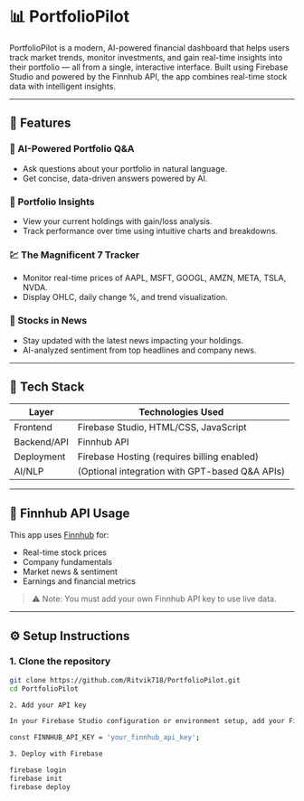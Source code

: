 # 📊 PortfolioPilot

PortfolioPilot is a modern, AI-powered financial dashboard that helps users track market trends, monitor investments, and gain real-time insights into their portfolio — all from a single, interactive interface. Built using Firebase Studio and powered by the Finnhub API, the app combines real-time stock data with intelligent insights.

---

## 🚀 Features

### 🧠 AI-Powered Portfolio Q&A
- Ask questions about your portfolio in natural language.
- Get concise, data-driven answers powered by AI.

### 💼 Portfolio Insights
- View your current holdings with gain/loss analysis.
- Track performance over time using intuitive charts and breakdowns.

### 💹 The Magnificent 7 Tracker
- Monitor real-time prices of AAPL, MSFT, GOOGL, AMZN, META, TSLA, NVDA.
- Display OHLC, daily change %, and trend visualization.

### 📰 Stocks in News
- Stay updated with the latest news impacting your holdings.
- AI-analyzed sentiment from top headlines and company news.

---

## 🧰 Tech Stack

| Layer        | Technologies Used                                    |
|--------------|-------------------------------------------------------|
| Frontend     | Firebase Studio, HTML/CSS, JavaScript                 |
| Backend/API  | Finnhub API                                           |
| Deployment   | Firebase Hosting (requires billing enabled)          |
| AI/NLP       | (Optional integration with GPT-based Q&A APIs)       |

---

## 🔌 Finnhub API Usage

This app uses [Finnhub](https://finnhub.io/) for:
- Real-time stock prices
- Company fundamentals
- Market news & sentiment
- Earnings and financial metrics

> ⚠️ Note: You must add your own Finnhub API key to use live data.

---

## ⚙️ Setup Instructions

### 1. Clone the repository

```bash
git clone https://github.com/Ritvik718/PortfolioPilot.git
cd PortfolioPilot

2. Add your API key

In your Firebase Studio configuration or environment setup, add your Finnhub API key as:

const FINNHUB_API_KEY = 'your_finnhub_api_key';

3. Deploy with Firebase

firebase login
firebase init
firebase deploy
